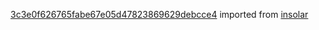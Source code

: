 [3c3e0f626765fabe67e05d47823869629debcce4](https://github.com/insolar/insolar/commit/3c3e0f626765fabe67e05d47823869629debcce4) imported from [insolar](https://github.com/insolar/insolar)
